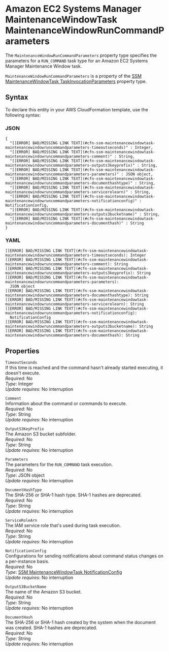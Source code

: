 # Amazon EC2 Systems Manager MaintenanceWindowTask MaintenanceWindowRunCommandParameters<a name="aws-properties-ssm-maintenancewindowtask-maintenancewindowruncommandparameters"></a>

<a name="aws-properties-ssm-maintenancewindowtask-maintenancewindowruncommandparameters-description"></a>The `MaintenanceWindowRunCommandParameters` property type specifies the parameters for a `RUN_COMMAND` task type for an Amazon EC2 Systems Manager Maintenance Window task\.

<a name="aws-properties-ssm-maintenancewindowtask-maintenancewindowruncommandparameters-inheritance"></a> `MaintenanceWindowRunCommandParameters` is a property of the [SSM MaintenanceWindowTask TaskInvocationParameters](aws-properties-ssm-maintenancewindowtask-taskinvocationparameters.md) property type\.

## Syntax<a name="aws-properties-ssm-maintenancewindowtask-maintenancewindowruncommandparameters-syntax"></a>

To declare this entity in your AWS CloudFormation template, use the following syntax:

### JSON<a name="aws-properties-ssm-maintenancewindowtask-maintenancewindowruncommandparameters-syntax.json"></a>

```
{
  "[[ERROR] BAD/MISSING LINK TEXT](#cfn-ssm-maintenancewindowtask-maintenancewindowruncommandparameters-timeoutseconds)" : Integer,
  "[[ERROR] BAD/MISSING LINK TEXT](#cfn-ssm-maintenancewindowtask-maintenancewindowruncommandparameters-comment)" : String,
  "[[ERROR] BAD/MISSING LINK TEXT](#cfn-ssm-maintenancewindowtask-maintenancewindowruncommandparameters-outputs3keyprefix)" : String,
  "[[ERROR] BAD/MISSING LINK TEXT](#cfn-ssm-maintenancewindowtask-maintenancewindowruncommandparameters-parameters)" : JSON object,
  "[[ERROR] BAD/MISSING LINK TEXT](#cfn-ssm-maintenancewindowtask-maintenancewindowruncommandparameters-documenthashtype)" : String,
  "[[ERROR] BAD/MISSING LINK TEXT](#cfn-ssm-maintenancewindowtask-maintenancewindowruncommandparameters-servicerolearn)" : String,
  "[[ERROR] BAD/MISSING LINK TEXT](#cfn-ssm-maintenancewindowtask-maintenancewindowruncommandparameters-notificationconfig)" : NotificationConfig,
  "[[ERROR] BAD/MISSING LINK TEXT](#cfn-ssm-maintenancewindowtask-maintenancewindowruncommandparameters-outputs3bucketname)" : String,
  "[[ERROR] BAD/MISSING LINK TEXT](#cfn-ssm-maintenancewindowtask-maintenancewindowruncommandparameters-documenthash)" : String
}
```

### YAML<a name="aws-properties-ssm-maintenancewindowtask-maintenancewindowruncommandparameters-syntax.yaml"></a>

```
[[ERROR] BAD/MISSING LINK TEXT](#cfn-ssm-maintenancewindowtask-maintenancewindowruncommandparameters-timeoutseconds): Integer
[[ERROR] BAD/MISSING LINK TEXT](#cfn-ssm-maintenancewindowtask-maintenancewindowruncommandparameters-comment): String
[[ERROR] BAD/MISSING LINK TEXT](#cfn-ssm-maintenancewindowtask-maintenancewindowruncommandparameters-outputs3keyprefix): String
[[ERROR] BAD/MISSING LINK TEXT](#cfn-ssm-maintenancewindowtask-maintenancewindowruncommandparameters-parameters):
  JSON object
[[ERROR] BAD/MISSING LINK TEXT](#cfn-ssm-maintenancewindowtask-maintenancewindowruncommandparameters-documenthashtype): String
[[ERROR] BAD/MISSING LINK TEXT](#cfn-ssm-maintenancewindowtask-maintenancewindowruncommandparameters-servicerolearn): String
[[ERROR] BAD/MISSING LINK TEXT](#cfn-ssm-maintenancewindowtask-maintenancewindowruncommandparameters-notificationconfig):
  NotificationConfig
[[ERROR] BAD/MISSING LINK TEXT](#cfn-ssm-maintenancewindowtask-maintenancewindowruncommandparameters-outputs3bucketname): String
[[ERROR] BAD/MISSING LINK TEXT](#cfn-ssm-maintenancewindowtask-maintenancewindowruncommandparameters-documenthash): String
```

## Properties<a name="aws-properties-ssm-maintenancewindowtask-maintenancewindowruncommandparameters-properties"></a>

`TimeoutSeconds`  
If this time is reached and the command hasn't already started executing, it doesn't execute\.  
 *Required*: No  
 *Type*: Integer  
 *Update requires*: No interruption 

`Comment`  
Information about the command or commands to execute\.  
 *Required*: No  
 *Type*: String  
 *Update requires*: No interruption 

`OutputS3KeyPrefix`  
The Amazon S3 bucket subfolder\.  
 *Required*: No  
 *Type*: String  
 *Update requires*: No interruption 

`Parameters`  
The parameters for the `RUN_COMMAND` task execution\.  
 *Required*: No  
 *Type*: JSON object  
 *Update requires*: No interruption 

`DocumentHashType`  
The SHA\-256 or SHA\-1 hash type\. SHA\-1 hashes are deprecated\.  
 *Required*: No  
 *Type*: String  
 *Update requires*: No interruption 

`ServiceRoleArn`  
The IAM service role that's used during task execution\.  
 *Required*: No  
 *Type*: String  
 *Update requires*: No interruption 

`NotificationConfig`  
Configurations for sending notifications about command status changes on a per\-instance basis\.  
 *Required*: No  
 *Type*: [SSM MaintenanceWindowTask NotificationConfig](aws-properties-ssm-maintenancewindowtask-notificationconfig.md)  
 *Update requires*: No interruption 

`OutputS3BucketName`  
The name of the Amazon S3 bucket\.  
 *Required*: No  
 *Type*: String  
 *Update requires*: No interruption 

`DocumentHash`  
The SHA\-256 or SHA\-1 hash created by the system when the document was created\. SHA\-1 hashes are deprecated\.  
 *Required*: No  
 *Type*: String  
 *Update requires*: No interruption 
